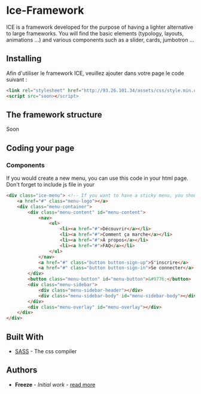 # Ice-Framework

ICE is a framework developed for the purpose of having a lighter alternative to large frameworks.
You will find the basic elements (typology, layouts, animations ...) and various components such as a slider, cards, jumbotron ...

## Installing

Afin d'utiliser le framework ICE, veuillez ajouter dans votre page le code suivant :
```html
<link rel="stylesheet" href="http://93.26.101.34/assets/css/style.min.css">
<script src="soon></script>
```

## The framework structure

Soon

## Coding your page

### Components
If you would create a new menu, you can use this code in your html page. Don't forget to include js file in your <head>
```html
<div class="ice-menu"> <!-- If you want to have a sticky menu, you should add  sticky tag here -->
    <a href="#" class="menu-logo"></a>
    <div class="menu-container">
        <div class="menu-content" id="menu-content">
            <nav>
                <ul>
                    <li><a href="#">Découvrir</a></li>
                    <li><a href="#">Comment ça marche</a></li>
                    <li><a href="#">À propos</a></li>
                    <li><a href="#">FAQ</a></li>
                </ul>
            </nav>
            <a href="#" class="button button-sign-up">S'inscrire</a>
            <a href="#" class="button button-sign-in">Se connecter</a>
        </div>
        <button class="menu-button" id="menu-button">&#9776;</button>
        <div class="menu-sidebar">
            <div class="menu-sidebar-header"></div>
            <div class="menu-sidebar-body" id="menu-sidebar-body"></div>
        </div>
        <div class="menu-overlay" id="menu-overlay"></div>
    </div>
</div>
```


## Built With

* [SASS](https://sass-lang.com/) - The css compiler


## Authors

* **Freeze** - *Initial work* - [read more](https://github.com/Freeze455)